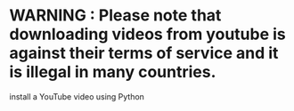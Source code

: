 # WARNING : Please note that downloading videos from youtube is against their terms of service and it is illegal in many countries.


install a YouTube video using Python
